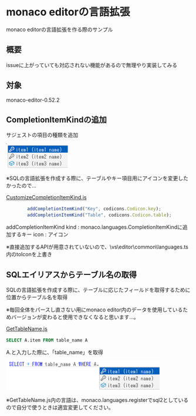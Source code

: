 # monaco editorの言語拡張
monaco editorの言語拡張を作る際のサンプル

## 概要
issueに上がっていても対応されない機能があるので無理やり実装してみる

## 対象
monaco-editor-0.52.2

## CompletionItemKindの追加

サジェストの項目の種類を追加


![](./image/CustomizeCompletionItemKind.png)


※SQLの言語拡張を作成する際に、テーブルやキー項目用にアイコンを変更したかったので…

[CustomizeCompletionItemKind.js](./CustomizeCompletionItemKind.js)

```` javascript
        addCompletionItemKind("Key", codicons.Codicon.key);
        addCompletionItemKind("Table", codicons.Codicon.table);
````
addCompletionItemKind
 kind : monaco.languages.CompletionItemKindに追加するキー
 icon : アイコン

※直接追加するAPIが用意されていないので、\vs\editor\common\languages.ts内のtoIconを上書き

## SQLエイリアスからテーブル名の取得

SQLの言語拡張を作成する際に、テーブルに応じたフィールドを取得するために位置からテーブル名を取得

※毎回全体をパースし直さない用にmonaco editor内のデータを使用しているためバージョンが変わると使用できなくなると思います…。

[GetTableName.js](./GetTableName.js)

```` SQL
SELECT A.item FROM table_name A
````

A.と入力した際に、「table_name」を取得

![](./image/GetTableName.png)


※GetTableName.js内の言語は、monaco.languages.registerでsql2としているので自分で使うときは適宜変更してください。
